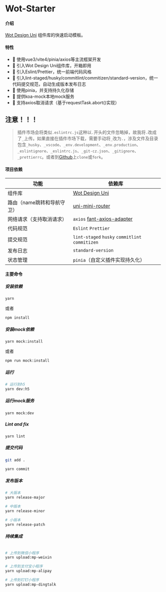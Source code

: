 # Wot-Starter

#### 介绍
[Wot Design Uni](https://github.com/Moonofweisheng/wot-design-uni.git) 组件库的快速启动模板。

#### 特性

- 🚀 使用vue3/vite4/pinia/axios等主流框架开发
- 🚀 引入Wot Design Uni组件库，开箱即用
- 💪 引入Eslint/Prettier，统一前端代码风格
- 💪 引入lint-staged/husky/commitlint/commitizen/standard-version，统一代码提交规范，自动生成版本发布日志
- 💪 使用pinia，并支持持久化存储
- 💪 提供koa-mock本地mock服务
- 💪 支持axios取消请求（基于requestTask.abort()实现）
## 注意！！！
>插件市场会将类似`.eslintrc.js`这种以`.`开头的文件忽略掉，故我将`.`改成了`_`上传。如果直接在插件市场下载，需要手动将`_`改为`.`，涉及文件及目录包含`_husky`、`_vscode`、`_env.development`、`_env.production`、`_eslintignore`、`_eslintrc.js`、`_git-cz.json`、`_gitignore`、`_prettierrc`。或者到[Github](https://github.com/Moonofweisheng/wot-starter)上`clone`或`fork`。


#### 项目依赖

| 功能 | 依赖库 |
| --- | --- |
| 组件库 | [Wot Design Uni](https://github.com/Moonofweisheng/wot-design-uni.git) |
| 路由（name跳转和导航守卫） | [uni-mini-router](https://ext.dcloud.net.cn/plugin?id=11208) |
| 网络请求（支持取消请求） | `axios`  [fant-axios-adapter](https://ext.dcloud.net.cn/plugin?id=11817) |
| 代码规范 | `Eslint` `Prettier` |
| 提交规范 | `lint-staged` `husky` `commitlint` `commitizen` |
| 发布日志 | `standard-version` |
| 状态管理 | `pinia`（自定义插件实现持久化） |


#### 主要命令

##### 安装依赖
```
yarn 
```
或者  
```
npm install
```
##### 安装mock依赖
```
yarn mock:install
```
或者  
```
npm run mock:install
```

##### 运行
```sh
# 运行到h5
yarn dev:h5
```
##### 运行mock服务
```sh
yarn mock:dev
```


##### Lint and fix
```
yarn lint
```

##### 提交代码
```sh
git add .

yarn commit
```

##### 发布版本


``` sh
# 大版本
yarn release-major  

# 中版本
yarn release-minor

# 小版本
yarn release-patch
```

##### 持续集成

```sh

# 上传到微信小程序
yarn upload:mp-weixin  

# 上传到支付宝小程序
yarn upload:mp-alipay

# 上传到钉钉小程序
yarn upload:mp-dingtalk
```




